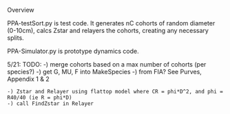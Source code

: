 Overview

PPA-testSort.py is test code. It generates nC cohorts of random diameter (0-10cm), calcs Zstar and relayers the cohorts, creating any necessary splits.

PPA-Simulator.py is prototype dynamics code.

5/21:
	TODO: 
	-) merge cohorts based on a max number of cohorts (per species?)
	-) get G, MU, F into MakeSpecies
		-) from FIA? See Purves, Appendix 1 & 2

	-) Zstar and Relayer using flattop model where CR = phi*D^2, and phi = R40/40 (ie R = phi*D)
	-) call FindZstar in Relayer